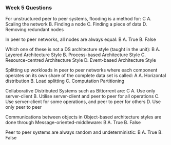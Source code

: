 ### Week 5 Questions
For unstructured peer to peer systems, flooding is a method for: C
A. Scaling the network
B. Finding a node
C. Finding a piece of data
D. Removing redundant nodes

In peer to peer networks, all nodes are always equal: B
A. True
B. False

Which one of these is not a DS architecture style (taught in the unit): B
A. Layered Architecture Style
B. Process-based Architecture Style
C. Resource-centred Architecture Style
D. Event-based Architecture Style

Splitting up workloads in peer to peer networks where each component operates on its own share of the complete data set is called: A
A. Horizontal distribution
B. Load splitting
C. Computation Partitioning

Collaborative Distributed Systems such as Bittorrent are: C
A. Use only server-client
B. Utilise server-client and peer to peer for all operations
C. Use server-client for some operations, and peer to peer for others
D. Use only peer to peer

Communications between objects in Object-based architecture styles are done through Message-oriented-middleware: B
A. True
B. False

Peer to peer systems are always random and undeterministic: B
A. True
B. False